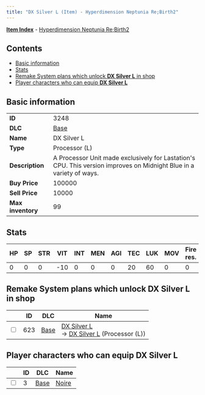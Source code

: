 ```yaml
---
title: "DX Silver L (Item) - Hyperdimension Neptunia Re;Birth2"
---
```


[**Item Index**](/neptunia/rb2/item/index.html) - [Hyperdimension Neptunia Re;Birth2](/neptunia/rb2)

## Contents

- [Basic information](#basic-information)
- [Stats](#stats)
- [Remake System plans which unlock **DX Silver L** in shop](#remake-system-plans-which-unlock-dx-silver-l-in-shop)
- [Player characters who can equip **DX Silver L**](#player-characters-who-can-equip-dx-silver-l)

## Basic information

|   |   |
| -- | -- |
| **ID** | 3248 |
| **DLC** | [Base](/neptunia/rb2/dlc/0-base.html) |
| **Name** | DX Silver L |
| **Type** | Processor (L) |
| **Description** | A Processor Unit made exclusively for Lastation's CPU. This version improves on Midnight Blue in a variety of ways. |
| **Buy Price** | 100000 |
| **Sell Price** | 10000 |
| **Max inventory** | 99 |

## Stats

| HP | SP | STR | VIT | INT | MEN | AGI | TEC | LUK | MOV | Fire res. | Ice res. | Wind res. | Lightning res. |
| -- | -- | --- | --- | --- | --- | --- | --- | --- | --- | --------- | -------- | --------- | -------------- |
| 0 | 0 | 0 | -10 | 0 | 0 | 0 | 20 | 60 | 0 | 0 | 0 | 0 | 0 |

## Remake System plans which unlock **DX Silver L** in shop

|    | ID | DLC | Name |
| -- | -- | --- | ---- |
| <input type="checkbox" id="rb2-remake-0-623" class="trackbox" /> | 623 | [Base](/neptunia/rb2/dlc/0-base.html) | [DX Silver L](/neptunia/rb2/remake/0-623-dx-silver-l.html)<br />→ [DX Silver L](/neptunia/rb2/item/0-3248-dx-silver-l.html) (Processor (L)) |

## Player characters who can equip **DX Silver L**

|    | ID | DLC | Name |
| -- | -- | --- | ---- |
| <input type="checkbox" id="rb2-player-0-3" class="trackbox" /> | 3 | [Base](/neptunia/rb2/dlc/0-base.html) | [Noire](/neptunia/rb2/player/0-3-noire.html) |